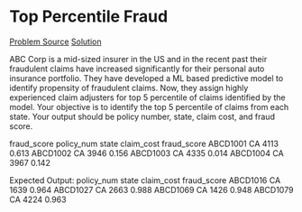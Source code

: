 # Top Percentile Fraud

[Problem Source](https://platform.stratascratch.com/coding/10303-top-percentile-fraud?code_type=1)
[Solution](solutions/012_top_percentile_fraud.sql)

ABC Corp is a mid-sized insurer in the US and in the recent past their fraudulent claims have increased significantly for their personal auto insurance portfolio. They have developed a ML based predictive model to identify propensity of fraudulent claims. Now, they assign highly experienced claim adjusters for top 5 percentile of claims identified by the model.
Your objective is to identify the top 5 percentile of claims from each state. Your output should be policy number, state, claim cost, and fraud score.

fraud_score
policy_num state claim_cost fraud_score
ABCD1001 CA 4113 0.613
ABCD1002 CA 3946 0.156
ABCD1003 CA 4335 0.014
ABCD1004 CA 3967 0.142

Expected Output:
policy_num state claim_cost fraud_score
ABCD1016 CA 1639 0.964
ABCD1027 CA 2663 0.988
ABCD1069 CA 1426 0.948
ABCD1079 CA 4224 0.963

